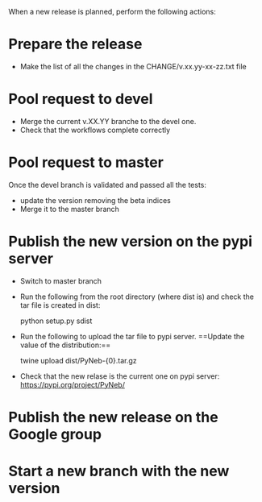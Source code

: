 When a new release is planned, perform the following actions:

Prepare the release
=============

* Make the list of all the changes in the CHANGE/v.xx.yy-xx-zz.txt file

Pool request to devel
==============

* Merge the current v.XX.YY branche to the devel one.
* Check that the workflows complete correctly

Pool request to master
===============

Once the devel branch is validated and passed all the tests:

* update the version removing the beta indices
* Merge it to the master branch

Publish the new version on the pypi server
=============================

* Switch to master branch
* Run the following from the root directory (where dist is) and check the tar file is created in dist:

    python setup.py sdist

* Run the following to upload the tar file to pypi server. ==Update the value of the distribution:==

    twine upload dist/PyNeb-{0}.tar.gz

* Check that the new relase is the current one on pypi server: https://pypi.org/project/PyNeb/

Publish the new release on the Google group
==============================

Start a new branch with the new version
===========================



